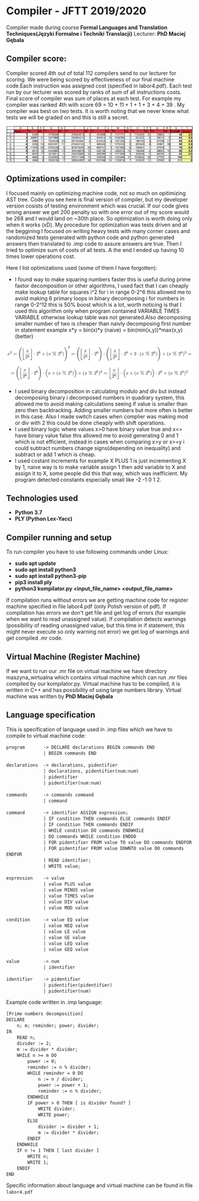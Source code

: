 # Compiler - JFTT 2019/2020
Compiler made during course <b>Formal Languages and Translation Techniques(Języki Formalne i Techniki Translacji)</b> Lecturer: <b>PhD Maciej Gębala</b>

## Compiler score:
Compiler scored 4th out of total 112 compilers send to our lecturer for scoring. We were being scored by effectiveness of our final machine code.Each instruction was assigned cost (specified in labor4.pdf). Each test run by our lecturer was scored by ranks of sum of all instructions costs. Final score of compiler was sum of places at each test. For example my compiler was ranked 4th with score 69 = 10 + 11 + 1 + 1 + 3 + 4 + 39 . My compiler was best on two tests. It is worth noting that we never knew what tests we will be graded on and this is still a secret.

![My compiler is the 4th with SumaM=69](https://github.com/AdamJochna/JFTT_Compiler_2019/blob/master/imgs/leaderboard.jpg)


## Optimizations used in compiler:
I focused mainly on optimizing machine code, not so much on opitimizing AST tree. Code you see here is final version of compiler, but my developer version cosists of testing environment which was crucial. If our code gives wrong answer we get 200 penalty so with one error out of my score would be 268 and I would land on ~30th place. So optimization is worth doing only when it works (xD). My procedure for optimization was tests driven and at the beggining I focused on writing heavy tests with many corner cases and randomized tests generated with python code and python generated answers then translated to .imp code to assure answers are true. Then I tried to optimize sum of costs of all tests. A the end I ended up having 10 times lower operations cost.

Here I list optimizations used (some of them I have forgotten):
- I found way to make squaring numbers faster this is useful during prime fastor decomposition or other algorithms, I used fact that I can cheaply make lookup table for squares i^2 for i in range 0-2^6 this allowed me to avoid making 6 primary loops in binary decomposing i for numbers in range 0-2^12 this is 50% boost which is a lot, worth noticing is that I used this algorithm only when program contained VARIABLE TIMES VARIABLE otherwise lookup table was not generated.Also decomposing smaller number of two is cheaper than naivly decomposing first number in statement example x*y = bin(x)*y (naive) = bin(min(x,y))*max(x,y) (better)

![Equation that was the building block to efficient number squaring](https://github.com/AdamJochna/JFTT_Compiler_2019/blob/master/imgs/eq.jpg)

- I used binary decomposition in calculating modulo and div but instead decomposing binary i decomposed numbers in quadrary system, this allowed me to avoid making calculations seeing if value is smaller than zero then backtracking. Adding smaller numbers but more often is better in this case. Also I made switch cases when complier was making mod or div with 2 this could be done cheaply with shift operations.
- I used binary logic where values x>0 have binary value true and x<= have binary value false this allowed me to avoid generating 0 and 1 which is not efficient, instead in cases when comparing x>y or x>=y i could subtract numbers change signs(depending on inequality) and subtract or add 1 which is cheap.
- I used costant increments for example X PLUS 1 is just incrementing X by 1, naive way is to make variable assign 1 then add variable to X and assign it to X,
some people did this that way, which was inefficient. My program detected constants especially small like -2 -1 0 1 2.

## Technologies used
- <b>Python 3.7</b>
- <b>PLY (Python Lex-Yacc)</b>

## Compiler running and setup
To run compiler you have to use following commands under Linux:

- <b>sudo apt update</b>
- <b>sudo apt install python3</b>
- <b>sudo apt install python3-pip</b>
- <b>pip3 install ply</b>
- <b>python3 kompilator.py <input_file_name> <output_file_name></b>

If compilation runs without errors we are getting machine code for register machine specified in file labor4.pdf (only Polish version of pdf).
If compilation has errors we don't get file and get log of errors (for example when we want to read unassigned value).
If compilation detects warnings (possibility of reading unassigned value, but this time in if statement, this might never execute so only warning not error) we get log of warnings and get compiled .mr code.

## Virtual Machine (Register Machine)
If we want to run our .mr file on virtual machine we have directory maszyna_wirtualna which contains virtual machine which can run .mr files compiled by our kompilator.py. Virtual machine has to be compiled, it is written in C++ and has possibility of using large numbers library. Virtual machine was written by <b>PhD Maciej Gębala</b>

## Language specification
This is specification of language used in .imp files which we have to compile to virtual machine code: 

	program       -> DECLARE declarations BEGIN commands END
				  | BEGIN commands END

	declarations  -> declarations, pidentifier
				  | declarations, pidentifier(num:num)
				  | pidentifier
				  | pidentifier(num:num)

	commands      -> commands command
				  | command

	command       -> identifier ASSIGN expression;
				  | IF condition THEN commands ELSE commands ENDIF
				  | IF condition THEN commands ENDIF
				  | WHILE condition DO commands ENDWHILE
				  | DO commands WHILE condition ENDDO
				  | FOR pidentifier FROM value TO value DO commands ENDFOR
				  | FOR pidentifier FROM value DOWNTO value DO commands ENDFOR
				  | READ identifier;
				  | WRITE value;

	expression    -> value
				  | value PLUS value
				  | value MINUS value
				  | value TIMES value
				  | value DIV value
				  | value MOD value

	condition     -> value EQ value
				  | value NEQ value
				  | value LE value
				  | value GE value
				  | value LEQ value
				  | value GEQ value

	value         -> num
				  | identifier

	identifier    -> pidentifier
				  | pidentifier(pidentifier)
				  | pidentifier(num)
			  


Example code written in .imp language:

    [Prime numbers decomposition]
    DECLARE
        n; m; reminder; power; divider;
    IN
        READ n;
        divider := 2;
        m := divider * divider;
        WHILE n >= m DO
            power := 0;
            reminder := n % divider;
            WHILE reminder = 0 DO
                n := n / divider;
                power := power + 1;
                reminder := n % divider;
            ENDWHILE
            IF power > 0 THEN [ is divider found? ]
                WRITE divider;
                WRITE power;
            ELSE
                divider := divider + 1;
                m := divider * divider;
            ENDIF
        ENDWHILE
        IF n != 1 THEN [ last divider ]
            WRITE n;
            WRITE 1;
        ENDIF
    END

Specific information about language and virtual machine can be found in file `labor4.pdf`
